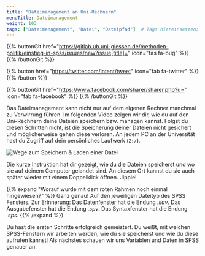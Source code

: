 ```yaml
---
title: "Dateimanagement an Uni-Rechnern"
menuTitle: Dateimanagement
weight: 103
tags: ["Dateimanagement", "Datei", "Dateipfad"]  # Tags hiereinsetzen; Kurzwort, was auf der Seite passsiert
---
```


{{% buttonGit href="https://gitlab.ub.uni-giessen.de/methoden-politik/einstieg-in-spss/issues/new?issue[title]=" icon="fas fa-bug" %}} {{% /buttonGit %}} 

{{% button href="https://twitter.com/intent/tweet" icon="fab fa-twitter" %}} {{% /button %}}

{{% buttonGit href="https://www.facebook.com/sharer/sharer.php?u=" icon="fab fa-facebook" %}} {{% /buttonGit %}}

Das Dateimanagement kann nicht nur auf dem eigenen Rechner manchmal zu Verwirrung führen. Im folgenden Video zeigen wir dir, wie du auf den Uni-Rechnern deine Dateien speichern bzw. managen kannst. Folgst du diesen Schritten nicht, ist die Speicherung deiner Dateien nicht gesichert und möglicherweise gehen diese verloren. An jedem PC an der Universität hast du Zugriff auf dein persönliches Laufwerk (`Z:/`). 

![Wege zum Speichern & Laden einer Datei](../gif/speichern.gif)

Die kurze Instruktion hat dir gezeigt, wie du die Dateien speicherst und wo sie auf deinem Computer gelandet sind. An diesem Ort kannst du sie auch später wieder mit einem Doppelklick öffnen. Jippie! 

{{% expand \"Worauf wurde mit dem roten Rahmen noch einmal hingewiesen?\" %}}
Ganz genau! Auf den jeweiligen Dateityp des SPSS Fensters. Zur Erinnerung: Das Datenfenster hat die Endung *.sav*. Das Ausgabefenster hat die Endung *.spv*. Das Syntaxfenster hat die Endung *.sps*. 
{{% /expand %}}

Du hast die ersten Schritte erfolgreich gemeistert. Du weißt, mit welchen SPSS-Fenstern wir arbeiten werden, wie du sie speicherst und wie du diese aufrufen kannst! Als nächstes schauen wir uns Variablen und Daten in SPSS genauer an.